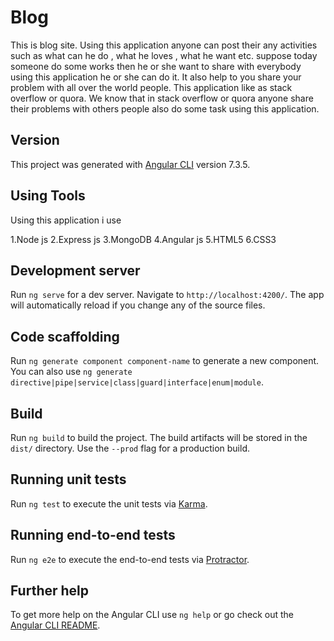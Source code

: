 # Blog

This is blog site. Using this application anyone can post their any activities such as what can he do , what he loves , what he want etc. suppose today someone do some works then he or she want to share with everybody using this application he or she can do it. It also help to you share your problem with all over the world people. This application like as stack overflow or quora. We know that in stack overflow or quora anyone share their problems with others people also do some task using this application.

## Version

This project was generated with [Angular CLI](https://github.com/angular/angular-cli) version 7.3.5.

## Using Tools

Using this application i use

1.Node js
2.Express js
3.MongoDB
4.Angular js
5.HTML5
6.CSS3

## Development server

Run `ng serve` for a dev server. Navigate to `http://localhost:4200/`. The app will automatically reload if you change any of the source files.

## Code scaffolding

Run `ng generate component component-name` to generate a new component. You can also use `ng generate directive|pipe|service|class|guard|interface|enum|module`.

## Build

Run `ng build` to build the project. The build artifacts will be stored in the `dist/` directory. Use the `--prod` flag for a production build.

## Running unit tests

Run `ng test` to execute the unit tests via [Karma](https://karma-runner.github.io).

## Running end-to-end tests

Run `ng e2e` to execute the end-to-end tests via [Protractor](http://www.protractortest.org/).

## Further help

To get more help on the Angular CLI use `ng help` or go check out the [Angular CLI README](https://github.com/angular/angular-cli/blob/master/README.md).
